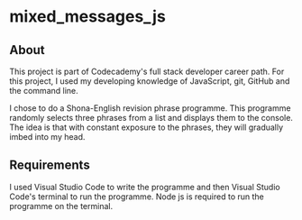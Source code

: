 # mixed_messages_js

## About
This project is part of Codecademy's full stack developer career path. 
For this project, I used my developing knowledge of JavaScript, git, GitHub and the command line.

I chose to do a Shona-English revision phrase programme. This programme randomly selects three phrases from a list and displays them to the console.
The idea is that with constant exposure to the phrases, they will gradually imbed into my head.

## Requirements
I used Visual Studio Code to write the programme and then Visual Studio Code's terminal to run the programme.
Node js is required to run the programme on the terminal.
